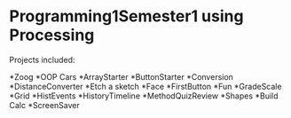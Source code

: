 # Programming1Semester1 using Processing

Projects included:

*Zoog
*OOP Cars
*ArrayStarter
*ButtonStarter
*Conversion
*DistanceConverter
*Etch a sketch
*Face
*FirstButton
*Fun 
*GradeScale
*Grid
*HistEvents
*HistoryTimeline
*MethodQuizReview
*Shapes
*Build Calc
*ScreenSaver
